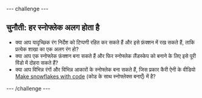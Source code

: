 \--- challenge \---

## चुनौती: हर स्नोफ्लेक अलग होता है

- क्या आप यादृच्छिक रंग निर्देश को टिप्पणी रहित कर सकते हैं और इसे फ़ंक्शन में रख सकते हैं, ताकि प्रत्येक शाखा का एक अलग रंग हो?
- क्या आप एक स्नोफ्लेक फ़ंक्शन बना सकते हैं और फिर स्नोफ्लेक लैंडस्केप को बनाने के लिए इसे पूरी विंडो में दोहरा सकते हैं?
- क्या आप विभिन्न रंगों और विभिन्न आकारों के स्नोफ्लेक बना सकते हैं, जिस प्रकार कैरी ऐनी के वीडियो [Make snowflakes with code](https://www.youtube.com/watch?v=DHmeX7YTHBY) (कोड के साथ स्नोफ्लेक्स बनाएँ) में है?

\--- /challenge \---
